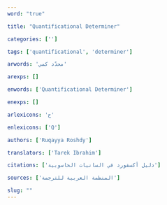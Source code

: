 ```yaml
---
word: "true"

title: "Quantificational Determiner"

categories: ['']

tags: ['quantificational', 'determiner']

arwords: 'محدّد كمي'

arexps: []

enwords: ['Quantificational Determiner']

enexps: []

arlexicons: 'ح'

enlexicons: ['Q']

authors: ['Ruqayya Roshdy']

translators: ['Tarek Ibrahim']

citations: ['دليل أكسفورد في السانيات الحاسوبية']

sources: ['المنظمة العربية للترجمة']

slug: ""
---
```

